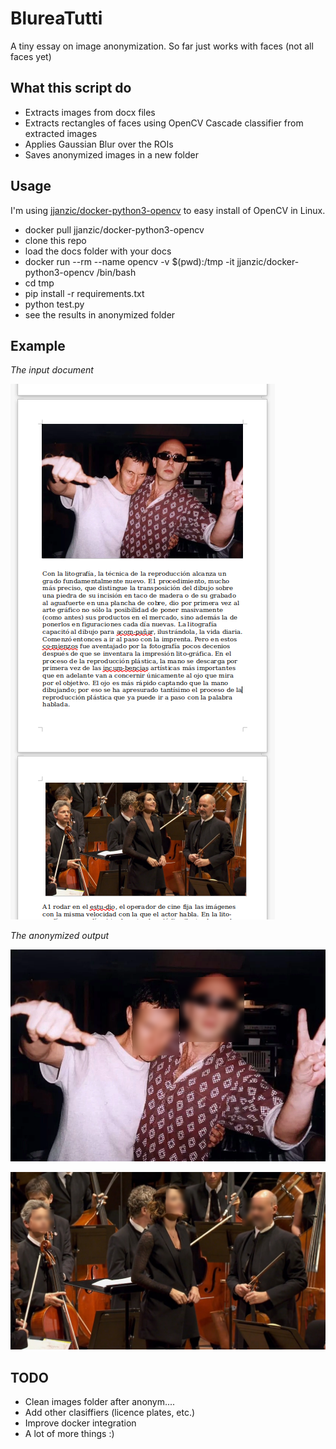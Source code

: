 # BlureaTutti

A tiny essay on image anonymization. So far just works with faces (not all faces yet)

## What this script do

- Extracts images from docx files
- Extracts rectangles of faces using OpenCV Cascade classifier from extracted images
- Applies Gaussian Blur over the ROIs
- Saves anonymized images in a new folder

## Usage

I'm using [jjanzic/docker-python3-opencv](https://hub.docker.com/r/jjanzic/docker-python3-opencv) to easy install of OpenCV in Linux.

* docker pull jjanzic/docker-python3-opencv
* clone this repo
* load the docs folder with your docs
* docker run --rm --name opencv -v $(pwd):/tmp -it jjanzic/docker-python3-opencv /bin/bash
* cd tmp
* pip install -r requirements.txt
* python test.py
* see the results in anonymized folder

## Example

_The input document_

![Original Doc](readme/doc.png)

_The anonymized output_

![Extracted/Anonymized](readme/image1.png)


![Extracted/Anonymized](readme/image2.png)

## TODO

- Clean images folder after anonym....
- Add other clasiffiers (licence plates, etc.)
- Improve docker integration
- A lot of more things :)